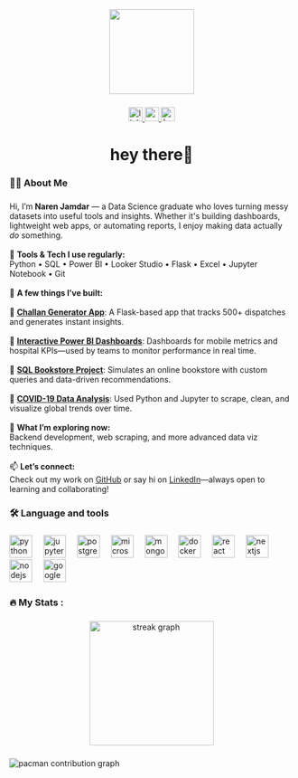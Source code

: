 <div align="center">
  <img height="150" src="https://media.giphy.com/media/v1.Y2lkPTc5MGI3NjExbmE4Mng3cmRpeWFzNGlkaDZmenF3bGd5ejBlNDgxaW03ZnN0NXdtaiZlcD12MV9naWZzX3NlYXJjaCZjdD1n/78XCFBGOlS6keY1Bil/giphy.gif"  />
</div>

###

<div align="center">
  <a href="https://www.linkedin.com/in/naren-jamdar-5b0551348/" target="_blank">
    <img src="https://img.shields.io/static/v1?message=LinkedIn&logo=linkedin&label=&color=0077B5&logoColor=white&labelColor=&style=for-the-badge" height="25" alt="linkedin logo"  />
  </a>
  <a href="mailto:narenjamdar57@gmail.com" target="_blank">
    <img src="https://img.shields.io/static/v1?message=Gmail&logo=gmail&label=&color=D14836&logoColor=white&labelColor=&style=for-the-badge" height="25" alt="gmail logo"  />
  </a>
  <a href="https://www.hackerrank.com/profile/naren323482" target="_blank">
    <img src="https://img.shields.io/static/v1?message=HackerRank&logo=hackerrank&label=&color=2EC866&logoColor=white&labelColor=&style=for-the-badge" height="25" alt="hackerrank logo"  />
  </a>
</div>

###

<h1 align="center">hey there👋</h1>

###

<h3 align="left">👩‍💻  About Me</h3>

###

<p align="left">
  Hi, I’m <strong>Naren Jamdar</strong> — a Data Science graduate who loves turning messy datasets into useful tools and insights. Whether it's building dashboards, lightweight web apps, or automating reports, I enjoy making data actually <em>do</em> something.
  <br><br>
  🔧 <strong>Tools & Tech I use regularly:</strong><br>
  Python • SQL • Power BI • Looker Studio • Flask • Excel • Jupyter Notebook • Git
  <br><br>
  🚀 <strong>A few things I’ve built:</strong><br><br>
  🔹 <a href="https://github.com/nar-en57/Challan-Generator-App" target="_blank"><strong>Challan Generator App</strong></a>: A Flask-based app that tracks 500+ dispatches and generates instant insights.<br><br>
  🔹 <a href="https://github.com/nar-en57/Mobile-Sales-Power-BI-Dashboard" target="_blank"><strong>Interactive Power BI Dashboards</strong></a>: Dashboards for mobile metrics and hospital KPIs—used by teams to monitor performance in real time.<br><br>
  🔹 <a href="https://github.com/nar-en57/SQL-Project-Online-Book-Store" target="_blank"><strong>SQL Bookstore Project</strong></a>: Simulates an online bookstore with custom queries and data-driven recommendations.<br><br>
  🔹 <a href="https://github.com/nar-en57/COVID19-India-Analysis-Extended" target="_blank"><strong>COVID-19 Data Analysis</strong></a>: Used Python and Jupyter to scrape, clean, and visualize global trends over time.
  <br><br>
  🌱 <strong>What I’m exploring now:</strong><br>
  Backend development, web scraping, and more advanced data viz techniques.
  <br><br>
  📫 <strong>Let’s connect:</strong><br>
  Check out my work on <a href="https://github.com/nar-en57" target="_blank">GitHub</a> or say hi on <a href="https://www.linkedin.com/in/naren-jamdar-5b0551348/" target="_blank">LinkedIn</a>—always open to learning and collaborating!
</p>


###

<h3 align="left">🛠 Language and tools</h3>

###

<div align="left">
  <img src="https://cdn.jsdelivr.net/gh/devicons/devicon/icons/python/python-original.svg" height="40" alt="python logo"  />
  <img width="12" />
  <img src="https://cdn.jsdelivr.net/gh/devicons/devicon/icons/jupyter/jupyter-original.svg" height="40" alt="jupyter logo"  />
  <img width="12" />
  <img src="https://cdn.jsdelivr.net/gh/devicons/devicon/icons/postgresql/postgresql-original.svg" height="40" alt="postgresql logo"  />
  <img width="12" />
  <img src="https://cdn.jsdelivr.net/gh/devicons/devicon/icons/microsoftsqlserver/microsoftsqlserver-plain.svg" height="40" alt="microsoftsqlserver logo"  />
  <img width="12" />
  <img src="https://cdn.jsdelivr.net/gh/devicons/devicon/icons/mongodb/mongodb-original.svg" height="40" alt="mongodb logo"  />
  <img width="12" />
  <img src="https://cdn.jsdelivr.net/gh/devicons/devicon/icons/docker/docker-original.svg" height="40" alt="docker logo"  />
  <img width="12" />
  <img src="https://cdn.jsdelivr.net/gh/devicons/devicon/icons/react/react-original.svg" height="40" alt="react logo"  />
  <img width="12" />
  <img src="https://cdn.jsdelivr.net/gh/devicons/devicon/icons/nextjs/nextjs-original.svg" height="40" alt="nextjs logo"  />
  <img width="12" />
  <img src="https://cdn.jsdelivr.net/gh/devicons/devicon/icons/nodejs/nodejs-original.svg" height="40" alt="nodejs logo"  />
  <img width="12" />
  <img src="https://cdn.jsdelivr.net/gh/devicons/devicon/icons/googlecloud/googlecloud-original.svg" height="40" alt="googlecloud logo"  />
</div>

###

<h3 align="left">🔥   My Stats :</h3>

###

<div align="center">
  <img src="https://streak-stats.demolab.com?user=nar-en57&locale=en&mode=daily&theme=dark&hide_border=false&border_radius=5&order=3" height="220" alt="streak graph"  />
</div>

###

<picture>
  <source media="(prefers-color-scheme: dark)" srcset="https://raw.githubusercontent.com/nar-en57/nar-en57/output/pacman-contribution-graph-dark.svg">
  <source media="(prefers-color-scheme: light)" srcset="https://raw.githubusercontent.com/nar-en57/nar-en57/output/pacman-contribution-graph.svg">
  <img alt="pacman contribution graph" src="https://raw.githubusercontent.com/nar-en57/nar-en57/output/pacman-contribution-graph.svg">
</picture>

###
